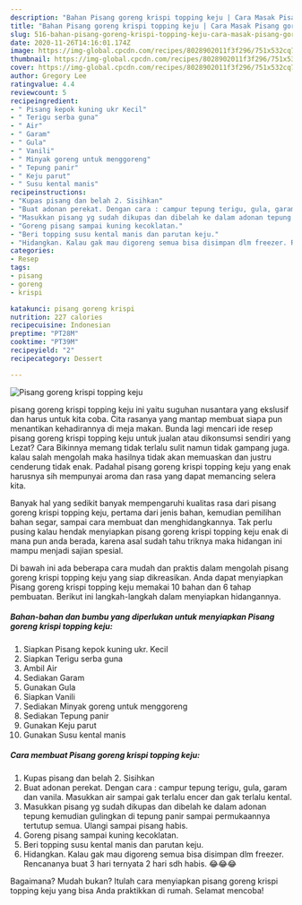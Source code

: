 ```yaml
---
description: "Bahan Pisang goreng krispi topping keju | Cara Masak Pisang goreng krispi topping keju Yang Lezat"
title: "Bahan Pisang goreng krispi topping keju | Cara Masak Pisang goreng krispi topping keju Yang Lezat"
slug: 516-bahan-pisang-goreng-krispi-topping-keju-cara-masak-pisang-goreng-krispi-topping-keju-yang-lezat
date: 2020-11-26T14:16:01.174Z
image: https://img-global.cpcdn.com/recipes/8028902011f3f296/751x532cq70/pisang-goreng-krispi-topping-keju-foto-resep-utama.jpg
thumbnail: https://img-global.cpcdn.com/recipes/8028902011f3f296/751x532cq70/pisang-goreng-krispi-topping-keju-foto-resep-utama.jpg
cover: https://img-global.cpcdn.com/recipes/8028902011f3f296/751x532cq70/pisang-goreng-krispi-topping-keju-foto-resep-utama.jpg
author: Gregory Lee
ratingvalue: 4.4
reviewcount: 5
recipeingredient:
- " Pisang kepok kuning ukr Kecil"
- " Terigu serba guna"
- " Air"
- " Garam"
- " Gula"
- " Vanili"
- " Minyak goreng untuk menggoreng"
- " Tepung panir"
- " Keju parut"
- " Susu kental manis"
recipeinstructions:
- "Kupas pisang dan belah 2. Sisihkan"
- "Buat adonan perekat. Dengan cara : campur tepung terigu, gula, garam dan vanila. Masukkan air sampai gak terlalu encer dan gak terlalu kental."
- "Masukkan pisang yg sudah dikupas dan dibelah ke dalam adonan tepung kemudian gulingkan di tepung panir sampai permukaannya tertutup semua. Ulangi sampai pisang habis."
- "Goreng pisang sampai kuning kecoklatan."
- "Beri topping susu kental manis dan parutan keju."
- "Hidangkan. Kalau gak mau digoreng semua bisa disimpan dlm freezer. Rencananya buat 3 hari ternyata 2 hari sdh habis. 😂😂😂"
categories:
- Resep
tags:
- pisang
- goreng
- krispi

katakunci: pisang goreng krispi 
nutrition: 227 calories
recipecuisine: Indonesian
preptime: "PT28M"
cooktime: "PT39M"
recipeyield: "2"
recipecategory: Dessert

---
```



![Pisang goreng krispi topping keju](https://img-global.cpcdn.com/recipes/8028902011f3f296/751x532cq70/pisang-goreng-krispi-topping-keju-foto-resep-utama.jpg)


pisang goreng krispi topping keju ini yaitu suguhan nusantara yang ekslusif dan harus untuk kita coba. Cita rasanya yang mantap membuat siapa pun menantikan kehadirannya di meja makan.
Bunda lagi mencari ide resep pisang goreng krispi topping keju untuk jualan atau dikonsumsi sendiri yang Lezat? Cara Bikinnya memang tidak terlalu sulit namun tidak gampang juga. kalau salah mengolah maka hasilnya tidak akan memuaskan dan justru cenderung tidak enak. Padahal pisang goreng krispi topping keju yang enak harusnya sih mempunyai aroma dan rasa yang dapat memancing selera kita.

Banyak hal yang sedikit banyak mempengaruhi kualitas rasa dari pisang goreng krispi topping keju, pertama dari jenis bahan, kemudian pemilihan bahan segar, sampai cara membuat dan menghidangkannya. Tak perlu pusing kalau hendak menyiapkan pisang goreng krispi topping keju enak di mana pun anda berada, karena asal sudah tahu triknya maka hidangan ini mampu menjadi sajian spesial.




Di bawah ini ada beberapa cara mudah dan praktis dalam mengolah pisang goreng krispi topping keju yang siap dikreasikan. Anda dapat menyiapkan Pisang goreng krispi topping keju memakai 10 bahan dan 6 tahap pembuatan. Berikut ini langkah-langkah dalam menyiapkan hidangannya.

<!--inarticleads1-->

##### Bahan-bahan dan bumbu yang diperlukan untuk menyiapkan Pisang goreng krispi topping keju:

1. Siapkan  Pisang kepok kuning ukr. Kecil
1. Siapkan  Terigu serba guna
1. Ambil  Air
1. Sediakan  Garam
1. Gunakan  Gula
1. Siapkan  Vanili
1. Sediakan  Minyak goreng untuk menggoreng
1. Sediakan  Tepung panir
1. Gunakan  Keju parut
1. Gunakan  Susu kental manis




<!--inarticleads2-->

##### Cara membuat Pisang goreng krispi topping keju:

1. Kupas pisang dan belah 2. Sisihkan
1. Buat adonan perekat. Dengan cara : campur tepung terigu, gula, garam dan vanila. Masukkan air sampai gak terlalu encer dan gak terlalu kental.
1. Masukkan pisang yg sudah dikupas dan dibelah ke dalam adonan tepung kemudian gulingkan di tepung panir sampai permukaannya tertutup semua. Ulangi sampai pisang habis.
1. Goreng pisang sampai kuning kecoklatan.
1. Beri topping susu kental manis dan parutan keju.
1. Hidangkan. Kalau gak mau digoreng semua bisa disimpan dlm freezer. Rencananya buat 3 hari ternyata 2 hari sdh habis. 😂😂😂




Bagaimana? Mudah bukan? Itulah cara menyiapkan pisang goreng krispi topping keju yang bisa Anda praktikkan di rumah. Selamat mencoba!
